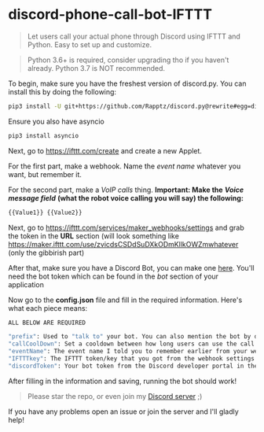# discord-phone-call-bot-IFTTT
> Let users call your actual phone through Discord using IFTTT and Python. Easy to set up and customize.

> Python 3.6+ is required, consider upgrading tho if you haven't already. Python 3.7 is NOT recommended.

To begin, make sure you have the freshest version of discord.py. You can install this by doing the following:

```bash
pip3 install -U git+https://github.com/Rapptz/discord.py@rewrite#egg=discord.py[voice]
```

Ensure you also have asyncio

```bash
pip3 install asyncio
```

Next, go to https://ifttt.com/create and create a new Applet.

For the first part, make a webhook. Name the *event name* whatever you want, but remember it.

For the second part, make a *VoIP calls* thing. **Important: Make the** ***Voice message field*** **(what the robot voice calling you will say) the following:**

```bash
{{Value1}} {{Value2}}
```

Next, go to https://ifttt.com/services/maker_webhooks/settings and grab the token in the **URL** section (will look something like https://maker.ifttt.com/use/zvicdsCSDdSuDXkODmKllkOWZmwhatever (only the gibbirish part)

After that, make sure you have a Discord Bot, you can make one [here](https://discordapp.com/developers/applications/). You'll need the bot token which can be found in the *bot* section of your application

Now go to the **config.json** file and fill in the required information. Here's what each piece means:

```bash
ALL BELOW ARE REQUIRED

"prefix": Used to "talk to" your bot. You can also mention the bot by default to run commands, but you also need a prefix.
"callCoolDown": Set a cooldown between how long users can use the call command. I recommend 30 seconds or more (this is per user)
"eventName": The event name I told you to remember earlier from your webhook
"IFTTTkey": The IFTTT token/key that you got from the webhook settings URL thingy
"discordToken": Your bot token from the Discord developer portal in the bot section (NOT client secret/client ID)
```

After filling in the information and saving, running the bot should work!

> Please star the repo, or even join my [Discord server](https://discord.gg/Fb8wZsn) ;)

If you have any problems open an issue or join the server and I'll gladly help!
